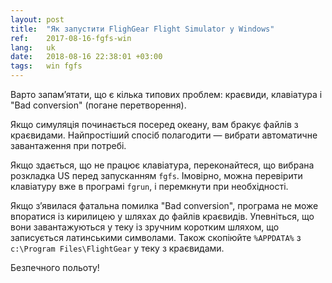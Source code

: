 ```yaml
---
layout: post
title:  "Як запустити FlighGear Flight Simulator у Windows"
ref:    2017-08-16-fgfs-win
lang:   uk
date:   2018-08-16 22:38:01 +03:00
tags:   win fgfs
---
```


Варто запам’ятати, що є кілька типових проблем: краєвиди, клавіатура і
"Bad conversion" (погане перетворення).

Якщо симуляція починається посеред океану, вам бракує файлів з краєвидами.
Найпростіший спосіб полагодити — вибрати автоматичне завантаження при
потребі.

Якщо здається, що не працює клавіатура, переконайтеся, що вибрана розкладка US
перед запусканням `fgfs`. Імовірно, можна перевірити клавіатуру вже в програмі
`fgrun`, і перемкнути при необхідності.

Якщо з’явилася фатальна помилка "Bad conversion", програма не може впоратися із
кирилицею у шляхах до файлів краєвидів. Упевніться, що вони завантажуються у
теку із зручним коротким шляхом, що записується латинськими символами.
Також скопіюйте `%APPDATA%` з `c:\Program Files\FlightGear` у теку з краєвидами.

Безпечного польоту!

